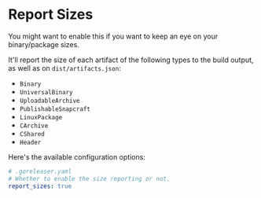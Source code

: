 # Report Sizes

You might want to enable this if you want to keep an eye on your binary/package
sizes.

It'll report the size of each artifact of the following types to the build
output, as well as on `dist/artifacts.json`:

- `Binary`
- `UniversalBinary`
- `UploadableArchive`
- `PublishableSnapcraft`
- `LinuxPackage`
- `CArchive`
- `CShared`
- `Header`

Here's the available configuration options:

```yaml
# .goreleaser.yaml
# Whether to enable the size reporting or not.
report_sizes: true
```
